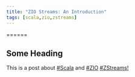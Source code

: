 ```yaml
---
title: "ZIO Streams: An Introduction"
tags: [scala,zio,zstreams]
---
```

======

## Some Heading

This is a post about [#Scala](/tags/scala) and [#ZIO](/tags/zio) [#ZStreams!](/tags/zstreams)

